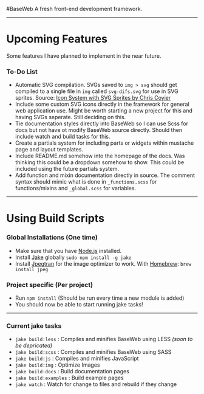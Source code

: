 #BaseWeb
A fresh front-end development framework.

---

# Upcoming Features
Some features I have planned to implement in the near future.

### To-Do List

* Automatic SVG compilation. SVGs saved to `img > svg` should get compiled to a single file in `img` called `svg-difs.svg` for use in SVG sprites. Source: [Icon System with SVG Sprites by Chris Coyier](http://css-tricks.com/svg-sprites-use-better-icon-fonts/)
* Include some custom SVG icons directly in the framework for general web application use. Might be worth starting a new project for this and having SVGs seperate. Still deciding on this.
* Tie documentation styles directly into BaseWeb so I can use Scss for docs but not have ot modify BaseWeb source directly. Should then include watch and build tasks for this.
* Create a partials system for including parts or widgets within mustache page and layout templates.
* Include README.md somehow into the homepage of the docs. Was thinking this could be a dropdown somehow to show. This could be included using the future partials system.
* Add function and mixin documentation directly in source. The comment syntax should mimic what is done in `_functions.scss` for functions/mixins and `_global.scss` for variables.

---

# Using Build Scripts

### Global Installations (One time)

* Make sure that you have [Node.js](http://nodejs.org/) installed.
* Install [Jake](https://github.com/mde/jake) globally `sudo npm install -g jake`
* Install [Jpegtran](http://jpegclub.org/jpegtran/) for the image optimizer to work. With [Homebrew](http://brew.sh/): `brew install jpeg`

### Project specific (Per project)

* Run `npm install` (Should be run every time a new module is added)
* You should now be able to start running jake tasks!

---

### Current jake tasks

* `jake build:less` : Compiles and minifies BaseWeb using LESS *(soon to be depricated)*
* `jake build:scss` : Compiles and minifies BaseWeb using SASS
* `jake build:js` : Compiles and minifies JavaScript
* `jake build:img` : Optimize Images
* `jake build:docs` : Build documentation pages
* `jake build:examples` : Build example pages
* `jake watch` : Watch for change to files and rebuild if they change
